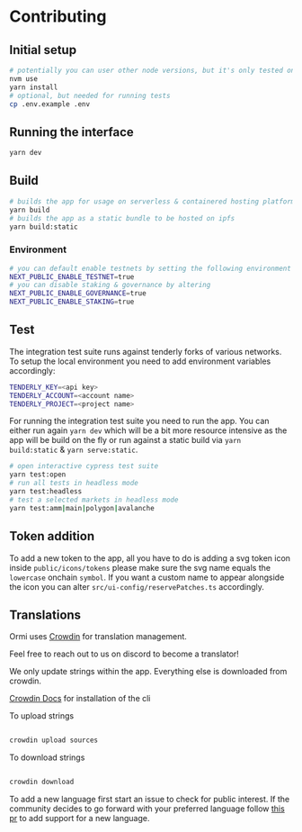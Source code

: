 # Contributing

## Initial setup

```sh
# potentially you can user other node versions, but it's only tested on what's currently listed in nvmrc
nvm use
yarn install
# optional, but needed for running tests
cp .env.example .env
```

## Running the interface

```sh
yarn dev
```

## Build

```sh
# builds the app for usage on serverless & containered hosting platforms like vercel
yarn build
# builds the app as a static bundle to be hosted on ipfs
yarn build:static
```

### Environment

```sh
# you can default enable testnets by setting the following environment variable
NEXT_PUBLIC_ENABLE_TESTNET=true
# you can disable staking & governance by altering
NEXT_PUBLIC_ENABLE_GOVERNANCE=true
NEXT_PUBLIC_ENABLE_STAKING=true
```

## Test

The integration test suite runs against tenderly forks of various networks. To setup the local environment you need to add environment variables accordingly:

```sh
TENDERLY_KEY=<api key>
TENDERLY_ACCOUNT=<account name>
TENDERLY_PROJECT=<project name>
```

For running the integration test suite you need to run the app. You can either run again `yarn dev` which will be a bit more resource intensive as the app will be build on the fly or run against a static build via `yarn build:static` & `yarn serve:static`.

```sh
# open interactive cypress test suite
yarn test:open
# run all tests in headless mode
yarn test:headless
# test a selected markets in headless mode
yarn test:amm|main|polygon|avalanche
```

## Token addition

To add a new token to the app, all you have to do is adding a svg token icon inside `public/icons/tokens` please make sure the svg name equals the `lowercase` onchain `symbol`.
If you want a custom name to appear alongside the icon you can alter `src/ui-config/reservePatches.ts` accordingly.

## Translations

Ormi uses [Crowdin](https://crowdin.com/project/aave-interface) for translation management.

Feel free to reach out to us on discord to become a translator!

We only update strings within the app. Everything else is downloaded from crowdin.

[Crowdin Docs](https://support.crowdin.com/enterprise/cli/) for installation of the cli

To upload strings

```sh

crowdin upload sources

```

To download strings

```sh

crowdin download

```

To add a new language first start an issue to check for public interest.
If the community decides to go forward with your preferred language follow [this pr](https://github.com/aave/interface/pull/447#issue-1165545965) to add support for a new language.
